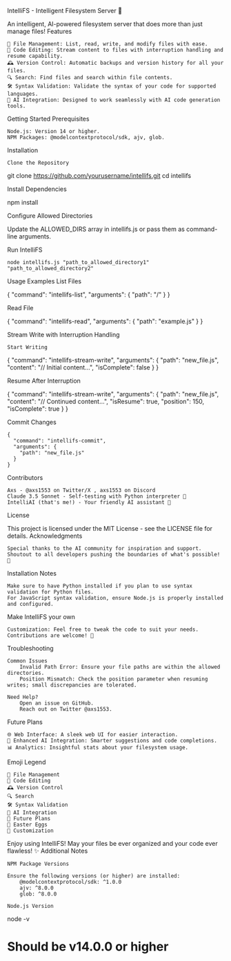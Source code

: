 IntelliFS - Intelligent Filesystem Server 🚀

An intelligent, AI-powered filesystem server that does more than just manage files!
Features

    📁 File Management: List, read, write, and modify files with ease.
    📝 Code Editing: Stream content to files with interruption handling and resume capability.
    🕰️ Version Control: Automatic backups and version history for all your files.
    🔍 Search: Find files and search within file contents.
    🛠️ Syntax Validation: Validate the syntax of your code for supported languages.
    🤖 AI Integration: Designed to work seamlessly with AI code generation tools.

Getting Started
Prerequisites

    Node.js: Version 14 or higher.
    NPM Packages: @modelcontextprotocol/sdk, ajv, glob.

Installation

    Clone the Repository

git clone https://github.com/yourusername/intellifs.git
cd intellifs

Install Dependencies

npm install

Configure Allowed Directories

Update the ALLOWED_DIRS array in intellifs.js or pass them as command-line arguments.

Run IntelliFS

    node intellifs.js "path_to_allowed_directory1" "path_to_allowed_directory2"

Usage Examples
List Files

{
  "command": "intellifs-list",
  "arguments": {
    "path": "/"
  }
}

Read File

{
  "command": "intellifs-read",
  "arguments": {
    "path": "example.js"
  }
}

Stream Write with Interruption Handling

    Start Writing

{
  "command": "intellifs-stream-write",
  "arguments": {
    "path": "new_file.js",
    "content": "// Initial content...",
    "isComplete": false
  }
}

Resume After Interruption

{
  "command": "intellifs-stream-write",
  "arguments": {
    "path": "new_file.js",
    "content": "// Continued content...",
    "isResume": true,
    "position": 150,
    "isComplete": true
  }
}

Commit Changes

    {
      "command": "intellifs-commit",
      "arguments": {
        "path": "new_file.js"
      }
    }

Contributors

    Axs - @axs1553 on Twitter/X , axs1553 on Discord
    Claude 3.5 Sonnet - Self-testing with Python interpreter 🐍
    IntelliAI (that's me!) - Your friendly AI assistant 🤖

License

This project is licensed under the MIT License - see the LICENSE file for details.
Acknowledgments

    Special thanks to the AI community for inspiration and support.
    Shoutout to all developers pushing the boundaries of what's possible! 🚀

Installation Notes

    Make sure to have Python installed if you plan to use syntax validation for Python files.
    For JavaScript syntax validation, ensure Node.js is properly installed and configured.

Make IntelliFS your own

    Customization: Feel free to tweak the code to suit your needs. Contributions are welcome! 🌟

Troubleshooting

    Common Issues
        Invalid Path Error: Ensure your file paths are within the allowed directories.
        Position Mismatch: Check the position parameter when resuming writes; small discrepancies are tolerated.

    Need Help?
        Open an issue on GitHub.
        Reach out on Twitter @axs1553.

Future Plans

    🌐 Web Interface: A sleek web UI for easier interaction.
    🧠 Enhanced AI Integration: Smarter suggestions and code completions.
    📊 Analytics: Insightful stats about your filesystem usage.

Emoji Legend

    📁 File Management
    📝 Code Editing
    🕰️ Version Control
    🔍 Search
    🛠️ Syntax Validation
    🤖 AI Integration
    🚀 Future Plans
    🐇 Easter Eggs
    🌟 Customization

Enjoy using IntelliFS! May your files be ever organized and your code ever flawless! ✨
Additional Notes

    NPM Package Versions

    Ensure the following versions (or higher) are installed:
        @modelcontextprotocol/sdk: ^1.0.0
        ajv: ^8.0.0
        glob: ^8.0.0

    Node.js Version

node -v
# Should be v14.0.0 or higher
